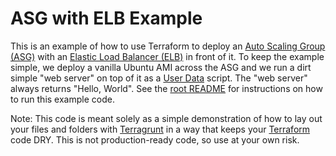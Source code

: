 # ASG with ELB Example

This is an example of how to use Terraform to deploy an [Auto Scaling Group (ASG)](https://aws.amazon.com/autoscaling/) 
with an [Elastic Load Balancer (ELB)](https://aws.amazon.com/elasticloadbalancing/) in front of it. To keep the example 
simple, we deploy a vanilla Ubuntu AMI across the ASG and we run a dirt simple "web server" on top of it as a [User 
Data](http://docs.aws.amazon.com/AWSEC2/latest/UserGuide/ec2-instance-metadata.html) script. The "web server" always 
returns "Hello, World". See the [root README](https://github.com/terraform-modules-krish/terragrunt-infrastructure-modules-example/blob/v0.6.0/README.md) for instructions on how to run this example code. 

Note: This code is meant solely as a simple demonstration of how to lay out your files and folders with 
[Terragrunt](https://github.com/terraform-modules-krish/terragrunt) in a way that keeps your [Terraform](https://www.terraform.io) 
code DRY. This is not production-ready code, so use at your own risk.
